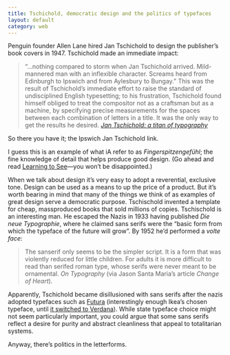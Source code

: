```yaml
---
title: Tschichold, democratic design and the politics of typefaces
layout: default
category: web
---
```

Penguin founder Allen Lane hired Jan Tschichold to design the publisher’s book covers in 1947. Tschichold made an immediate impact:

> “…nothing compared to storm when Jan Tschichold arrived. Mild-mannered man with an inflexible character. Screams heard from Edinburgh to Ipswich and from Aylesbury to Bungay.” This was the result of Tschichold’s immediate effort to raise the standard of undisciplined English typesetting; to his frustration, Tschichold found himself obliged to treat the compositor not as a craftsman but as a machine, by specifying precise measurements for the spaces between each combination of letters in a title. It was the only way to get the results he desired. <cite><a href="http://www.guardian.co.uk/artanddesign/2008/dec/05/jan-tschichold-typography">Jan Tschichold: a titan of typography</a></cite>

So there you have it; the Ipswich Jan Tschichold link.

I guess this is an example of what iA refer to as *Fingerspitzengefühl*; the fine knowledge of detail that helps produce good design. (Go ahead and read [Learning to See][1]—you won’t be disappointed.)

When we talk about design it’s very easy to adopt a reverential, exclusive tone. Design can be used as a means to up the price of a product. But it’s worth bearing in mind that many of the things we think of as examples of great design serve a democratic purpose. Tschischold invented a template for cheap, massproduced books that sold millions of copies.
Tschischold is an interesting man. He escaped the Nazis in 1933 having published <cite lang="de">Die neue Typographie</cite>, where he claimed sans serifs were the “basic form from which the typeface of the future will grow”. By 1952 he’d performed a *volte face*:

> The sanserif only seems to be the simpler script. It is a form that was violently reduced for little children. For adults it is more difficult to read than serifed roman type, whose serifs were never meant to be ornamental. <cite>On Typography</cite> (via Jason Santa Maria’s article <cite>Change of Heart</cite>).

Apparently, Tschichold became disillusioned with sans serifs after the nazis adopted typefaces such as [Futura][3] (interestingly enough Ikea’s chosen typeface, until [it switched to Verdana][4]). While state typeface choice might not seem particularly important, you could argue that some sans serifs reflect a desire for purity and abstract cleanliness that appeal to totalitarian systems.

Anyway, there’s politics in the letterforms.

 [1]: http://informationarchitects.net/blog/learning-to-see/
 [2]: http://v4.jasonsantamaria.com/articles/change-of-heart/
 [3]: http://www.fonts.com/font/linotype/futura
 [4]: http://www.time.com/time/business/article/0%2C8599%2C1919127%2C00.html
